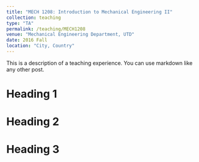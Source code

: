 ```yaml
---
title: "MECH 1208: Introduction to Mechanical Engineering II"
collection: teaching
type: "TA"
permalink: /teaching/MECH1208
venue: "Mechanical Engineering Department, UTD"
date: 2016 Fall
location: "City, Country"
---
```


This is a description of a teaching experience. You can use markdown like any other post.

Heading 1
======

Heading 2
======

Heading 3
======
